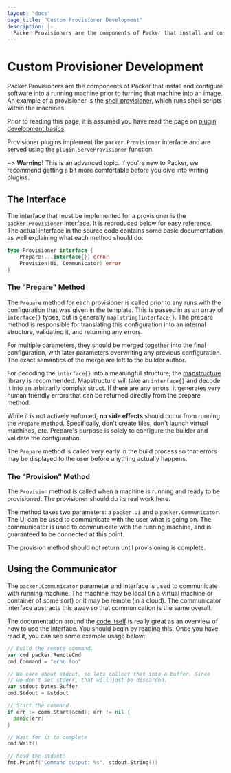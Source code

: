 ```yaml
---
layout: "docs"
page_title: "Custom Provisioner Development"
description: |-
  Packer Provisioners are the components of Packer that install and configure software into a running machine prior to turning that machine into an image. An example of a provisioner is the shell provisioner, which runs shell scripts within the machines.
---
```


# Custom Provisioner Development

Packer Provisioners are the components of Packer that install and configure
software into a running machine prior to turning that machine into an
image. An example of a provisioner is the [shell provisioner](/docs/provisioners/shell.html),
which runs shell scripts within the machines.

Prior to reading this page, it is assumed you have read the page on
[plugin development basics](/docs/extend/developing-plugins.html).

Provisioner plugins implement the `packer.Provisioner` interface and
are served using the `plugin.ServeProvisioner` function.

~> **Warning!** This is an advanced topic. If you're new to Packer, we
recommend getting a bit more comfortable before you dive into writing plugins.

## The Interface

The interface that must be implemented for a provisioner is the
`packer.Provisioner` interface. It is reproduced below for easy reference.
The actual interface in the source code contains some basic documentation as well explaining
what each method should do.

```go
type Provisioner interface {
	Prepare(...interface{}) error
	Provision(Ui, Communicator) error
}
```

### The "Prepare" Method

The `Prepare` method for each provisioner is called prior to any runs with
the configuration that was given in the template. This is passed in as
an array of `interface{}` types, but is generally `map[string]interface{}`. The prepare
method is responsible for translating this configuration into an internal
structure, validating it, and returning any errors.

For multiple parameters, they should be merged together into the final
configuration, with later parameters overwriting any previous configuration.
The exact semantics of the merge are left to the builder author.

For decoding the `interface{}` into a meaningful structure, the
[mapstructure](https://github.com/mitchellh/mapstructure) library is recommended.
Mapstructure will take an `interface{}` and decode it into an arbitrarily
complex struct. If there are any errors, it generates very human friendly
errors that can be returned directly from the prepare method.

While it is not actively enforced, **no side effects** should occur from
running the `Prepare` method. Specifically, don't create files, don't launch
virtual machines, etc. Prepare's purpose is solely to configure the builder
and validate the configuration.

The `Prepare` method is called very early in the build process so that
errors may be displayed to the user before anything actually happens.

### The "Provision" Method

The `Provision` method is called when a machine is running and ready
to be provisioned. The provisioner should do its real work here.

The method takes two parameters: a `packer.Ui` and a `packer.Communicator`.
The UI can be used to communicate with the user what is going on. The
communicator is used to communicate with the running machine, and is
guaranteed to be connected at this point.

The provision method should not return until provisioning is complete.

## Using the Communicator

The `packer.Communicator` parameter and interface is used to communicate
with running machine. The machine may be local (in a virtual machine or
container of some sort) or it may be remote (in a cloud). The communicator
interface abstracts this away so that communication is the same overall.

The documentation around the [code itself](https://github.com/mitchellh/packer/blob/master/packer/communicator.go)
is really great as an overview of how to use the interface. You should begin
by reading this. Once you have read it, you can see some example usage below:

```go
// Build the remote command.
var cmd packer.RemoteCmd
cmd.Command = "echo foo"

// We care about stdout, so lets collect that into a buffer. Since
// we don't set stderr, that will just be discarded.
var stdout bytes.Buffer
cmd.Stdout = &stdout

// Start the command
if err := comm.Start(&cmd); err != nil {
  panic(err)
}

// Wait for it to complete
cmd.Wait()

// Read the stdout!
fmt.Printf("Command output: %s", stdout.String())
```
